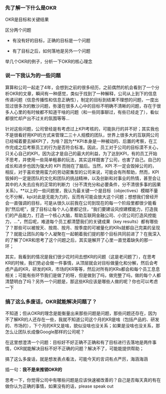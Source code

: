 ### 先了解一下什么是OKR

OKR是目标和关键结果

区分两个问题

* 有没有好的目标，正确的目标是一个问题

* 有了目标之后，如何落地是另外一个问题

举几个OKR的例子，分析一下OKR的核心理念

### 说一下我认为的一些问题

算算和公司一起走了4年，会想到之前的很多经历，之前偶然的机会看到了一个分析OKR的文章，瞬间有一种感觉，类似于找到了一种解释，公司从上到下的信息传递问题（信息传播性和信息正确性），制定的目标到结果不理想的问题，一度出现过很多次的散沙问题，弥漫在很多人心中的目标不明确不清晰的问题，存在于很多人心里的有时候都不知道干啥的问题（和一些同事聊过，有些已经走了），看似都很忙却产出不过关的氛围等等...

针对这些问题，公司曾经是有考虑过上KPI考核的，可能执行的并不好；其实我也不是很看好用KPI的方式来管理二三十人规模的团队，世界上很多大的互联网公司已经喊着要去掉KPI了，为啥？因为**KPI本身是一种被动的、后置的考察，在工作完成之后考察员工的行为是否符合标准。因此，员工对于公司的目标漠不关心，只关心自己的KPI，因为这才是自己的最大的利益，为了达到KPI，有的员工开始不思考，并使用一些简单粗暴的玩法，其实这样既害了公司，也害了自己。自己的成长和进步也因为强大的 KPI 而抛在了脑后。当然，KPI 不一定会毁掉公司的，相反，对于喜欢使用蛮力的劳动密集型的公司来说，可能会有所帮助，然而，KPI毁掉的一定是团队的文化和团队的挑战精神，以及创新和对事业的热情，甚至会让其中的人失去应有的正常的判断力（分不清充分和必要条件，分不清很多事的因果关系）。**以上的一些问题里，我认为最关键一个是目标（objectives）模糊不量化不分解，kpi对此是无能为力的，反而有可能会放大这个问题；想想我们曾经开会一直强调的目标，可是从很久以前我在公司到现在的每一个阶段里都很少能看到“然后呢”，提了目标让每个人心里都记住，“我们要建设风控建模能力，打造我们的产品能力，打造一个核心大脑，帮助互联网金融公司、小贷公司打造风控能力，...“，然后呢，难道每个员工都清楚我们的关键成果（key results）都有哪些了？那些可以被按天、按周、按月、按季度的可被量化的KRs就都自己完美的呈现了？就能让团队的每个人凝聚在一起朝着我们提的那个目标共同前进了？在我深入的了解了OKR和思考了这个问题之后，其实是解开了心里一直觉着缺失的那一环；

其实，我看到的情况是我们很少花时间去想KR的问题（这是老问题了），在思考KR的时候，我们势必会做一件事情，从顶层就会对目标做量化和分解，然后会考虑产品的KR，研发的KR，市场的KR等等，然后对所有的KRs都会和每个员工息息相关；可能有些环节我们是做了的呀，但是做到了吗，做完整了吗，做的每个人都清楚明白了吗？另外一个问题是，那这些KR应该是哪些人做的呢？你也可以考虑一下

### 搞了这么多废话，OKR就能解决问题了？

不知道；但从OKR的理念是能衡量出来那些问题是问题，那些问题还存在，因为不了解KR的人还存在一些，我就不知道公司这个月的KR是啥（包括产品的、研发的、市场的），下个月的KR又是啥，貌似没啥也没关系；如果是没啥也没关系，那怎么让团队长成像Google那样的公司呢？

在这里想澄清一个问题：目标好不好正确不正确和有了目标进行去落地是两件事情，OKR就能解决目标不好不正确的问题？解决不了，可能能提供帮助；

搞了这么多废话，就是想发表点看法，可能今天的言词有点严厉，海涵海涵

插一句：**我不是来推销OKR的**

思考一下，你觉得公司中有哪些问题是应该快速被改善的？自己是否每天真的有在做你认为正确的事情，如果没有的话，please speak out


